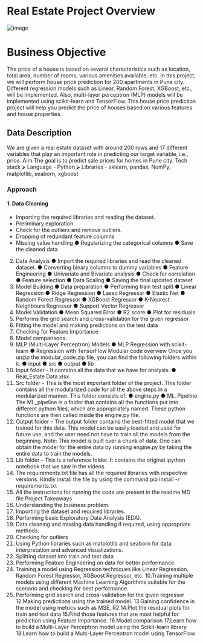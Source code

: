 
# Real Estate Project Overview
![image](https://user-images.githubusercontent.com/48390788/230745474-85698e99-ad61-4fc0-a878-a6e8efe2720b.png)


# Business Objective
The price of a house is based on several characteristics such as location, total area,
number of rooms, various amenities available, etc.
In this project, we will perform house price prediction for 200 apartments in Pune city.
Different regression models such as Linear, Random Forest, XGBoost, etc., will be
implemented. Also, multi-layer perceptron (MLP) models will be implemented using
scikit-learn and TensorFlow.
This house price prediction project will help you predict the price of houses based on
various features and house properties.

Data Description
----------------
We are given a real estate dataset with around 200 rows and 17 different variables that
play an important role in predicting our target variable, i.e., price.
Aim
The goal is to predict sale prices for homes in Pune city.
Tech stack
⮚ Language - Python
⮚ Libraries - sklearn, pandas, NumPy, matplotlib, seaborn, xgboost
### Approach ###
#### 1. Data Cleaning ####
*  Importing the required libraries and reading the dataset.
*  Preliminary exploration
*  Check for the outliers and remove outliers.
* Dropping of redundant feature columns
* Missing value handling
● Regularizing the categorical columns
● Save the cleaned data
2. Data Analysis
● Import the required libraries and read the cleaned dataset.
● Converting binary columns to dummy variables
● Feature Engineering
● Univariate and Bivariate analysis
● Check for correlation
● Feature selection
● Data Scaling
● Saving the final updated dataset
3. Model Building
● Data preparation
● Performing train test split
● Linear Regression
● Ridge Regression
● Lasso Regressor
● Elastic Net
● Random Forest Regressor
● XGBoost Regressor
● K-Nearest Neighbours Regressor
● Support Vector Regressor
4. Model Validation
● Mean Squared Error
● R2 score
● Plot for residuals
5. Performs the grid search and cross-validation for the given regressor
6. Fitting the model and making predictions on the test data
7. Checking for Feature Importance
8. Model comparisons.
9. MLP (Multi-Layer Perceptron) Models
● MLP Regression with scikit-learn
● Regression with TensorFlow
Modular code overview
Once you unzip the modular_code.zip file, you can find the following folders within it.
● input
● src
● output
● lib
1. Input folder - It contains all the data that we have for analysis.
● Real_Estate Data.xlsx
2. Src folder - This is the most important folder of the project. This folder
contains all the modularized code for all the above steps in a modularized
manner. This folder consists of:
● engine.py
● ML_Pipeline
The ML_pipeline is a folder that contains all the functions put into different
python files, which are appropriately named. These python functions are then
called inside the engine.py file.
3. Output folder – The output folder contains the best-fitted model that we
trained for this data. This model can be easily loaded and used for future use,
and the user need not have to train all the models from the beginning.
Note: This model is built over a chunk of data. One can obtain the model for
the entire data by running engine.py by taking the entire data to train the
models.
4. Lib folder - This is a reference folder. It contains the original ipython notebook
that we saw in the videos.
5. The requirements.txt file has all the required libraries with respective versions.
Kindly install the file by using the command pip install -r requirements.txt
6. All the instructions for running the code are present in the readme.MD file
Project Takeaways
1. Understanding the business problem.
2. Importing the dataset and required libraries.
3. Performing basic Exploratory Data Analysis (EDA).
4. Data cleaning and missing data handling if required, using appropriate
methods.
5. Checking for outliers
6. Using Python libraries such as matplotlib and seaborn for data interpretation
and advanced visualizations.
7. Splitting dataset into train and test data
8. Performing Feature Engineering on data for better performance.
9. Training a model using Regression techniques like Linear Regression,
Random Forest Regressor, XGBoost Regressor, etc.
10.Training multiple models using different Machine Learning Algorithms suitable
for the scenario and checking for best performance.
11. Performing grid search and cross-validation for the given regressor
12.Making predictions using the trained model.
13.Gaining confidence in the model using metrics such as MSE, R2
14.Plot the residual plots for train and test data
15.Find those features that are most helpful for prediction using Feature
Importance.
16.Model comparison
17.Learn how to build a Multi-Layer Perceptron model using the Scikit-learn
library
18.Learn how to build a Multi-Layer Perceptron model using TensorFlow
